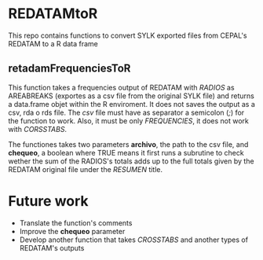 # REDATAMtoR
This repo contains functions to convert SYLK exported files from CEPAL's REDATAM to a R data frame

## retadamFrequenciesToR

This function takes a frequencies output of REDATAM with *RADIOS* as AREABREAKS (exportes as a csv file from the original SYLK file) and returns a data.frame objet within the R enviroment. It does not saves the output as a csv, rda o rds file. The *csv* file must have as separator a semicolon (*;*) for the function to work. Also, it must be only *FREQUENCIES*, it does not work with *CORSSTABS*. 

The functiones takes two parameters **archivo**, the path to the csv file, and **chequeo**, a boolean where TRUE means it first runs a subrutine to check wether the sum of the RADIOS's totals adds up to the full totals given by the REDATAM original file under the *RESUMEN* title.   

# Future work

- Translate the function's comments 
- Improve the **chequeo** parameter 
- Develop another function that takes *CROSSTABS* and another types of REDATAM's outputs
